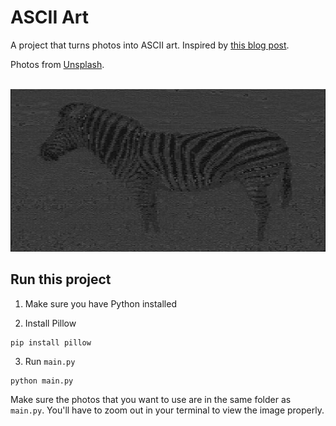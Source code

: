 # ASCII Art

A project that turns photos into ASCII art. Inspired by [this blog post](https://robertheaton.com/2018/06/12/programming-projects-for-advanced-beginners-ascii-art/).

Photos from [Unsplash](https://unsplash.com/).

&nbsp;
![Example](zebra-ss.jpg)

## Run this project

1. Make sure you have Python installed

2. Install Pillow
```
pip install pillow
```
3. Run `main.py`
```
python main.py
```

Make sure the photos that you want to use are in the same folder as `main.py`. You'll have to zoom out in your terminal to view the image properly.
